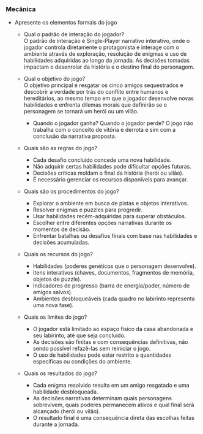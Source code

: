 ### Mecânica

- Apresente os elementos formais do jogo
   - Qual o padrão de interação do jogador? </br>
        O padrão de interação é Single-Player narrativo interativo, onde o jogador controla diretamente o protagonista e interage com o ambiente através de exploração,         resolução de enigmas e uso de habilidades adquiridas ao longo da jornada. As decisões tomadas impactam o desenrolar da história e o destino final do personagem.

    - Qual o objetivo do jogo? </br>
        O objetivo principal é resgatar os cinco amigos sequestrados e descobrir a verdade por trás do conflito entre humanos e hereditários, ao mesmo tempo em que o             jogador desenvolve novas habilidades e enfrenta dilemas morais que definirão se o personagem se tornará um herói ou um vilão.
        - Quando o jogador ganha? Quando o jogador perde?
            O jogo não trabalha com o conceito de vitória e derrota e sim com a conclusão da narrativa proposta.

    - Quais são as regras do jogo? </br>
        - Cada desafio concluído concede uma nova habilidade.
        - Não adquirir certas habilidades pode dificultar opções futuras.
        - Decisões críticas moldam o final da história (herói ou vilão).
        - É necessário gerenciar os recursos disponíveis para avançar.

    - Quais são os procedimentos do jogo?
        - Explorar o ambiente em busca de pistas e objetos interativos.
        - Resolver enigmas e puzzles para progredir.
        - Usar habilidades recém-adquiridas para superar obstáculos.
        - Escolher entre diferentes opções narrativas durante os momentos de decisão.
        - Enfrentar batalhas ou desafios finais com base nas habilidades e decisões acumuladas.

    - Quais os recursos do jogo?
        - Habilidades (poderes genéticos que o personagem desenvolve).
        - Itens interativos (chaves, documentos, fragmentos de memória, objetos de puzzle).
        - Indicadores de progresso (barra de energia/poder, número de amigos salvos).
        - Ambientes desbloqueáveis (cada quadro no labirinto representa uma nova fase).

    - Quais os limites do jogo?
        - O jogador está limitado ao espaço físico da casa abandonada e seu labirinto, até que seja concluído.
        - As decisões são finitas e com consequências definitivas, não sendo possível refazê-las sem reiniciar o jogo.
        - O uso de habilidades pode estar restrito a quantidades específicas ou condições do ambiente.

    - Quais os resultados do jogo?
       - Cada enigma resolvido resulta em um amigo resgatado e uma habilidade desbloqueada.
       - As decisões narrativas determinam quais personagens sobrevivem, quais poderes permanecem ativos e qual final será alcançado (herói ou vilão).
       - O resultado final é uma consequência direta das escolhas feitas durante a jornada.

